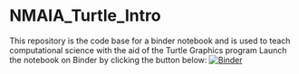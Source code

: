 # NMAIA_Turtle_Intro
This repository is the code base for a binder notebook and is used to teach computational science with the aid of the Turtle Graphics program
Launch the notebook on Binder by clicking the button below:
[![Binder](https://mybinder.org/badge_logo.svg)](https://mybinder.org/v2/gh/racer-core/NMAIA_Turtle_Introgithub/repo/main?filepath=NMAIA_Turtle_Intro.ipynb)

